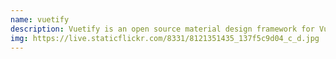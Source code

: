 ```yaml
---
name: vuetify
description: Vuetify is an open source material design framework for Vue.
img: https://live.staticflickr.com/8331/8121351435_137f5c9d04_c_d.jpg
---
```

